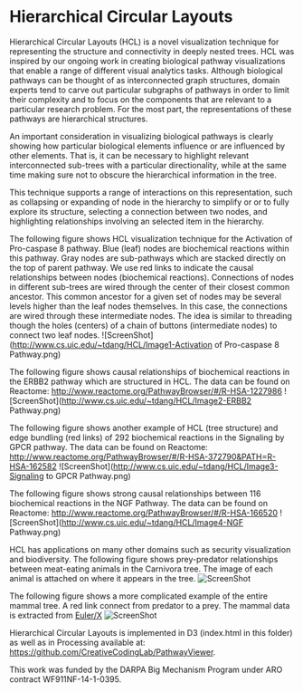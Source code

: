Hierarchical Circular Layouts
=============
Hierarchical Circular Layouts (HCL) is a novel visualization technique for representing the structure and connectivity in deeply nested trees. HCL was inspired by our ongoing work in creating biological pathway visualizations that enable a range of different visual analytics tasks. Although biological pathways can be thought of as interconnected graph structures, domain experts tend to carve out particular subgraphs of pathways in order to limit their complexity and to focus on the components that are relevant to a particular research problem. For the most part, the representations of these pathways are hierarchical structures.

An important consideration in visualizing biological pathways is clearly showing how particular biological elements influence or are influenced by other elements. That is, it can be necessary to highlight relevant interconnected sub-trees with a particular directionality, while at the same time making sure not to obscure the hierarchical information in the tree. 

This technique supports a range of interactions on this representation, such as collapsing or expanding of node in the hierarchy to simplify or or to fully explore its structure, selecting a connection between two nodes, and highlighting relationships involving an selected item in the hierarchy.


The following figure shows HCL visualization technique for the Activation of Pro-caspase 8 pathway. Blue (leaf) nodes are biochemical reactions within this pathway. Gray nodes are sub-pathways which are stacked directly on the top of parent pathway. We use red links to indicate the causal relationships between nodes (biochemical reactions). Connections of nodes in different sub-trees are wired through the center of their closest common ancestor. This common ancestor for a given set of nodes may be several levels higher than the leaf nodes themselves. In this case, the connections are wired through these intermediate nodes. The idea is similar to threading though the holes (centers) of a chain of buttons (intermediate nodes) to connect two leaf nodes. 
![ScreenShot](http://www.cs.uic.edu/~tdang/HCL/Image1-Activation of Pro-caspase 8 Pathway.png)

The following figure shows causal relationships of biochemical reactions in the ERBB2 pathway which are structured in HCL. The data can be found on Reactome: http://www.reactome.org/PathwayBrowser/#/R-HSA-1227986
![ScreenShot](http://www.cs.uic.edu/~tdang/HCL/Image2-ERBB2 Pathway.png)

The following figure shows another example of HCL (tree structure) and edge bundling (red links) of 292 biochemical reactions in the Signaling by GPCR pathway. The data can be found on Reactome:
http://www.reactome.org/PathwayBrowser/#/R-HSA-372790&PATH=R-HSA-162582
![ScreenShot](http://www.cs.uic.edu/~tdang/HCL/Image3-Signaling to GPCR Pathway.png)

The following figure shows strong causal relationships between 116 biochemical reactions in the NGF Pathway. The data can be found on Reactome:
http://www.reactome.org/PathwayBrowser/#/R-HSA-166520
![ScreenShot](http://www.cs.uic.edu/~tdang/HCL/Image4-NGF Pathway.png)

HCL has applications on many other domains such as security visualization and biodiversity. The following figure shows prey-predator relationships between meat-eating animals in the Carnivora tree. The image of each animal is attached on where it appears in the tree.
![ScreenShot](http://www.cs.uic.edu/~tdang/HCL/Image5-Carnivora.png)

The following figure shows a more complicated example of the entire mammal tree. A red link connect from predator to a prey. The mammal data is extracted from [Euler/X](https://github.com/EulerProject/EulerX)
![ScreenShot](http://www.cs.uic.edu/~tdang/HCL/Image6-Mammals.png)


Hierarchical Circular Layouts is implemented in D3 (index.html in this folder) as well as in Processing available at: https://github.com/CreativeCodingLab/PathwayViewer.

This work was funded by the DARPA Big Mechanism Program under ARO contract WF911NF-14-1-0395.










